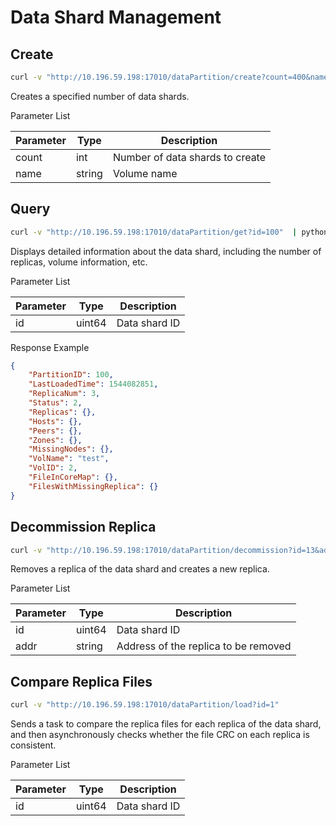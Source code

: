 # Data Shard Management

## Create

``` bash
curl -v "http://10.196.59.198:17010/dataPartition/create?count=400&name=test"
```

Creates a specified number of data shards.

Parameter List

| Parameter | Type   | Description                     |
|-----------|--------|---------------------------------|
| count     | int    | Number of data shards to create |
| name      | string | Volume name                     |

## Query

``` bash
curl -v "http://10.196.59.198:17010/dataPartition/get?id=100"  | python -m json.tool
```

Displays detailed information about the data shard, including the number of replicas, volume information, etc.

Parameter List

| Parameter | Type   | Description   |
|-----------|--------|---------------|
| id        | uint64 | Data shard ID |

Response Example

``` json
{
    "PartitionID": 100,
    "LastLoadedTime": 1544082851,
    "ReplicaNum": 3,
    "Status": 2,
    "Replicas": {},
    "Hosts": {},
    "Peers": {},
    "Zones": {},
    "MissingNodes": {},
    "VolName": "test",
    "VolID": 2,
    "FileInCoreMap": {},
    "FilesWithMissingReplica": {}
}
```

## Decommission Replica

``` bash
curl -v "http://10.196.59.198:17010/dataPartition/decommission?id=13&addr=10.196.59.201:17310"
```

Removes a replica of the data shard and creates a new replica.

Parameter List

| Parameter | Type   | Description                          |
|-----------|--------|--------------------------------------|
| id        | uint64 | Data shard ID                        |
| addr      | string | Address of the replica to be removed |

## Compare Replica Files

``` bash
curl -v "http://10.196.59.198:17010/dataPartition/load?id=1"
```

Sends a task to compare the replica files for each replica of the data shard, and then asynchronously checks whether the file CRC on each replica is consistent.

Parameter List

| Parameter | Type   | Description   |
|-----------|--------|---------------|
| id        | uint64 | Data shard ID |
